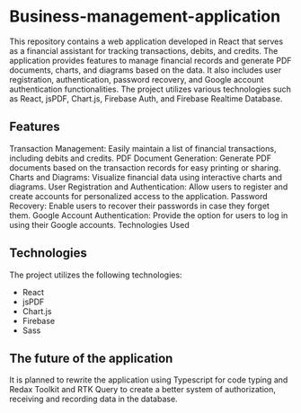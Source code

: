 # Business-management-application
This repository contains a web application developed in React that serves as a financial assistant for tracking transactions, debits, and credits. The application provides features to manage financial records and generate PDF documents, charts, and diagrams based on the data. It also includes user registration, authentication, password recovery, and Google account authentication functionalities. The project utilizes various technologies such as React, jsPDF, Chart.js, Firebase Auth, and Firebase Realtime Database.

## Features
Transaction Management: Easily maintain a list of financial transactions, including debits and credits.
PDF Document Generation: Generate PDF documents based on the transaction records for easy printing or sharing.
Charts and Diagrams: Visualize financial data using interactive charts and diagrams.
User Registration and Authentication: Allow users to register and create accounts for personalized access to the application.
Password Recovery: Enable users to recover their passwords in case they forget them.
Google Account Authentication: Provide the option for users to log in using their Google accounts.
Technologies Used

## Technologies
The project utilizes the following technologies:
- React
- jsPDF
- Chart.js
- Firebase
- Sass

## The future of the application
It is planned to rewrite the application using Typescript for code typing and Redax Toolkit and RTK Query to create a better system of authorization, receiving and recording data in the database.
